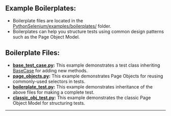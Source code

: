 <!-- PythonSelenium Docs -->
<h2>Example Boilerplates:</h2>

* Boilerplate files are located in the [PythonSelenium/examples/boilerplates/](/examples/boilerplates) folder.
* Boilerplates can help you structure tests using common design patterns such as the Page Object Model.

<h2>Boilerplate Files:</h2>

* <b>[base_test_case.py](/examples/boilerplates/base_test_case.py):</b> This example demonstrates a test class inheriting [BaseCase](/pythonselenium/fixtures/base_case.py) for adding new methods.
* <b>[page_objects.py](/examples/boilerplates/page_objects.py):</b> This example demonstrates Page Objects for reusing commonly-used selectors in tests.
* <b>[boilerplate_test.py](/examples/boilerplates/boilerplate_test.py):</b> This example demonstrates inheritance of the above files for making a complete test.
* <b>[classic_obj_test.py](/examples/boilerplates/classic_obj_test.py):</b> This example demonstrates the classic Page Object Model for structuring tests.

--------

